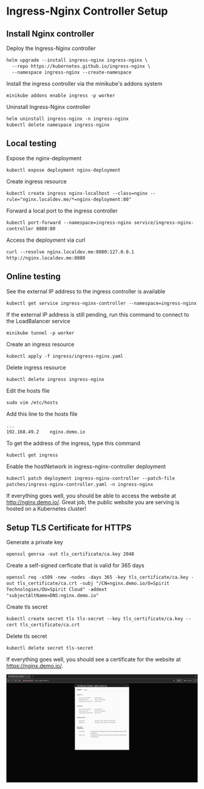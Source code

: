 # Ingress-Nginx Controller Setup

## Install Nginx controller

Deploy the Ingress-Nginx controller
```
helm upgrade --install ingress-nginx ingress-nginx \
  --repo https://kubernetes.github.io/ingress-nginx \
  --namespace ingress-nginx --create-namespace
```

Install the ingress controller via the minikube's addons system
```
minikube addons enable ingress -p worker
```

Uninstall Ingress-Nginx controller
```
helm uninstall ingress-nginx -n ingress-nginx
kubectl delete namespace ingress-nginx
```

## Local testing

Expose the nginx-deployment
```
kubectl expose deployment nginx-deployment
```

Create ingress resource
```
kubectl create ingress nginx-localhost --class=nginx --rule="nginx.localdev.me/*=nginx-deployment:80"
```

Forward a local port to the ingress controller
```
kubectl port-forward --namespace=ingress-nginx service/ingress-nginx-controller 8080:80
```

Access the deployment via curl
```
curl --resolve nginx.localdev.me:8080:127.0.0.1 http://nginx.localdev.me:8080
```

## Online testing

See the external IP address to the ingress controller is available
```
kubectl get service ingress-nginx-controller --namespace=ingress-nginx
```

If the external IP address is still pending, run this command to connect to the LoadBalancer service
```
minikube tunnel -p worker
```

Create an ingress resource
```
kubectl apply -f ingress/ingress-nginx.yaml
```

Delete ingress resource
```
kubectl delete ingress ingress-nginx
```

Edit the hosts file
```
sudo vim /etc/hosts
```

Add this line to the hosts file
```
...
192.168.49.2    nginx.demo.io
```

To get the address of the ingress, type this command
```
kubectl get ingress
```

Enable the hostNetwork in ingress-nginx-controller deployment
```
kubectl patch deployment ingress-nginx-controller --patch-file patches/ingress-nginx-controller.yaml -n ingress-nginx
```

If everything goes well, you should be able to access the website at http://nginx.demo.io/.
Great job, the public website you are serving is hosted on a Kubernetes cluster!

## Setup TLS Certificate for HTTPS

Generate a private key
```
openssl genrsa -out tls_certificate/ca.key 2048
```

Create a self-signed cerficate that is valid for 365 days
```
openssl req -x509 -new -nodes -days 365 -key tls_certificate/ca.key -out tls_certificate/ca.crt -subj "/CN=nginx.demo.io/O=Spirit Technologies/OU=Spirit Cloud" -addext "subjectAltName=DNS:nginx.demo.io"
```

Create tls secret
```
kubectl create secret tls tls-secret --key tls_certificate/ca.key --cert tls_certificate/ca.crt
```

Delete tls secret
```
kubectl delete secret tls-secret
```

If everything goes well, you should see a certificate for the website at https://nginx.demo.io/.

![tls_certificate](../screenshots/tls_certificate.png)